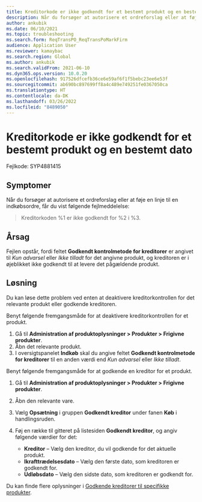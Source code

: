 ```yaml
---
title: Kreditorkode er ikke godkendt for et bestemt produkt og en bestemt dato
description: Når du forsøger at autorisere et ordreforslag eller at føje en linje til en indkøbsordre, modtager du en fejlmeddelelse om, at kreditorkoden ikke er godkendt for et produkt og en dato.
author: ankubik
ms.date: 06/10/2021
ms.topic: troubleshooting
ms.search.form: ReqTransPO_ReqTransPoMarkFirm
audience: Application User
ms.reviewer: kamaybac
ms.search.region: Global
ms.author: ankubik
ms.search.validFrom: 2021-06-10
ms.dyn365.ops.version: 10.0.20
ms.openlocfilehash: 917526dfcefb36ce6e59af6f1f5bebc23ee6e53f
ms.sourcegitcommit: ab690bc897699ff8a4c489e749251fe0367050ca
ms.translationtype: HT
ms.contentlocale: da-DK
ms.lasthandoff: 03/26/2022
ms.locfileid: "8489050"
---
```

# <a name="vendor-code-isnt-authorized-for-a-specific-product-and-date"></a>Kreditorkode er ikke godkendt for et bestemt produkt og en bestemt dato

Fejlkode: SYP4881415

## <a name="symptoms"></a>Symptomer

Når du forsøger at autorisere et ordreforslag eller at føje en linje til en indkøbsordre, får du vist følgende fejlmeddelelse:

> Kreditorkoden %1 er ikke godkendt for %2 i %3.

## <a name="cause"></a>Årsag

Fejlen opstår, fordi feltet **Godkendt kontrolmetode for kreditorer** er angivet til *Kun advarsel* eller *Ikke tilladt* for det angivne produkt, og kreditoren er i øjeblikket ikke godkendt til at levere det pågældende produkt.

## <a name="resolution"></a>Løsning

Du kan løse dette problem ved enten at deaktivere kreditorkontrollen for det relevante produkt eller godkende kreditoren.

Benyt følgende fremgangsmåde for at deaktivere kreditorkontrollen for et produkt.

1. Gå til **Administration af produktoplysninger \> Produkter \> Frigivne produkter**.
1. Åbn det relevante produkt.
1. I oversigtspanelet **Indkøb** skal du angive feltet **Godkendt kontrolmetode for kreditorer** til en anden værdi end *Kun advarsel* eller *Ikke tilladt*.

Benyt følgende fremgangsmåde for at godkende en kreditor for et produkt.

1. Gå til **Administration af produktoplysninger \> Produkter \> Frigivne produkter**.
1. Åbn den relevante vare.
1. Vælg **Opsætning** i gruppen **Godkendt kreditor** under fanen **Køb** i handlingsruden.
1. Føj en række til gitteret på listesiden **Godkendt kreditor**, og angiv følgende værdier for det:

    - **Kreditor** – Vælg den kreditor, du vil godkende for det aktuelle produkt.
    - **Ikrafttrædelsesdato** – Vælg den første dato, som kreditoren er godkendt for.
    - **Udløbsdato** – Vælg den sidste dato, som kreditoren er godkendt for.

Du kan finde flere oplysninger i [Godkende kreditorer til specifikke produkter](../../procurement/tasks/approve-vendors-specific-products.md).
